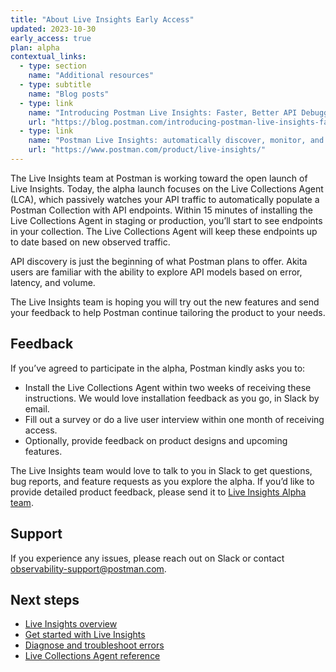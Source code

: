 ```yaml
---
title: "About Live Insights Early Access"
updated: 2023-10-30
early_access: true
plan: alpha
contextual_links:
  - type: section
    name: "Additional resources"
  - type: subtitle
    name: "Blog posts"
  - type: link
    name: "Introducing Postman Live Insights: Faster, Better API Debugging"
    url: "https://blog.postman.com/introducing-postman-live-insights-faster-better-api-debugging/"
  - type: link
    name: "Postman Live Insights: automatically discover, monitor, and add APIs"
    url: "https://www.postman.com/product/live-insights/"
---
```


The Live Insights team at Postman is working toward the open launch of Live Insights. Today, the alpha launch focuses on the Live Collections Agent (LCA), which passively watches your API traffic to automatically populate a Postman Collection with API endpoints. Within 15 minutes of installing the Live Collections Agent in staging or production, you’ll start to see endpoints in your collection. The Live Collections Agent will keep these endpoints up to date based on new observed traffic.

API discovery is just the beginning of what Postman plans to offer. Akita users are familiar with the ability to explore API models based on error, latency, and volume.

The Live Insights team is hoping you will try out the new features and send your feedback to help Postman continue tailoring the product to your needs.

## Feedback

If you’ve agreed to participate in the alpha, Postman kindly asks you to:

* Install the Live Collections Agent within two weeks of receiving these instructions. We would love installation feedback as you go, in Slack by email.
* Fill out a survey or do a live user interview within one month of receiving access.
* Optionally, provide feedback on product designs and upcoming features.

The Live Insights team would love to talk to you in Slack to get questions, bug reports, and feature requests as you explore the alpha. If you’d like to provide detailed product feedback, please send it to [Live Insights Alpha team](live.insights.alpha@postman.com).

## Support

If you experience any issues, please reach out on Slack or contact observability-support@postman.com.

## Next steps

* [Live Insights overview](/docs/live-insights/live-insights-overview/)
* [Get started with Live Insights](/docs/live-insights/live-insights-gs/)
* [Diagnose and troubleshoot errors](/docs/live-insights/live-insights-troubleshoot/)
* [Live Collections Agent reference](/docs/live-insights/live-insights-reference/)
